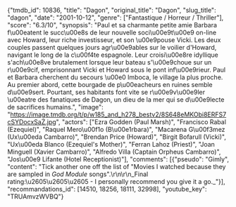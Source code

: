 {"tmdb_id": 10836, "title": "Dagon", "original_title": "Dagon", "slug_title": "dagon", "date": "2001-10-12", "genre": ["Fantastique / Horreur / Thriller"], "score": "6.3/10", "synopsis": "Paul et sa charmante petite amie Barbara f\u00eatent le succ\u00e8s de leur nouvelle soci\u00e9t\u00e9 on-line avec Howard, leur riche investisseur, et son \u00e9pouse Vicki. Les deux couples passent quelques jours agr\u00e9ables sur le voilier d'Howard, navigant le long de la c\u00f4te espagnole.  Leur croisi\u00e8re idyllique s'ach\u00e8ve brutalement lorsque leur bateau s'\u00e9choue sur un r\u00e9cif, emprisonnant Vicki et Howard sous le pont inf\u00e9rieur. Paul et Barbara cherchent du secours \u00e0 Imboca, le village la plus proche. Au premier abord, cette bourgade de p\u00eacheurs en ruines semble d\u00e9sert. Pourtant, ses habitants font vite se r\u00e9v\u00e9ler \u00eatre des fanatiques de Dagon, un dieu de la mer qui se d\u00e9lecte de sacrifices humains.", "image": "https://image.tmdb.org/t/p/w185_and_h278_bestv2/8S648eMKObi8ERFS7cSYDocxSaZ.jpg", "actors": ["Ezra Godden (Paul Marsh)", "Francisco Rabal (Ezequiel)", "Raquel Mero\u00f1o (B\u00e1rbara)", "Macarena G\u00f3mez (Ux\u00eda Cambarro)", "Brendan Price (Howard)", "Birgit Bofarull (Vicki)", "Ux\u00eda Blanco (Ezequiel's Mother)", "Ferran Lahoz (Priest)", "Joan Minguell (Xavier Cambarro)", "Alfredo Villa (Captain Orpheus Cambarro)", "Jos\u00e9 Lifante (Hotel Receptionist)"], "comments": [{"pseudo": "Gimly", "content": "Tick another one off the list of \"Movies I watched because they are sampled in _God Module_ songs\".\r\n\r\n_Final rating:\u2605\u2605\u2605 - I personally recommend you give it a go._"}], "recommandations_id": [14510, 18256, 18111, 32998], "youtube_key": "TRUAmvzWVBQ"}